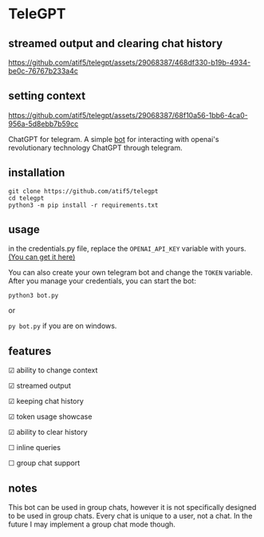 
# TeleGPT
## streamed output and clearing chat history
https://github.com/atif5/telegpt/assets/29068387/468df330-b19b-4934-be0c-76767b233a4c




## setting context
https://github.com/atif5/telegpt/assets/29068387/68f10a56-1bb6-4ca0-956a-5d8ebb7b59cc



ChatGPT for telegram. A simple [bot](https://t.me/ChatGPTNewestBot) for interacting with openai's revolutionary technology ChatGPT through telegram.

## installation
```
git clone https://github.com/atif5/telegpt
cd telegpt
python3 -m pip install -r requirements.txt
```

## usage
in the credentials.py file, replace the `OPENAI_API_KEY` variable with yours. [(You can get it here)](https://platform.openai.com/account/api-keys)

You can also create your own telegram bot and change the `TOKEN` variable. After you manage your credentials, you can start the bot:

```python3 bot.py```

or

```py bot.py``` if you are on windows.

## features
☑ ability to change context

☑ streamed output

☑ keeping chat history

☑ token usage showcase

☑ ability to clear history

☐ inline queries

☐ group chat support


## notes
This bot can be used in group chats, however it is not specifically designed to be used in group chats. Every chat is unique to a user, not a chat. In the future I may implement a group chat mode though.

